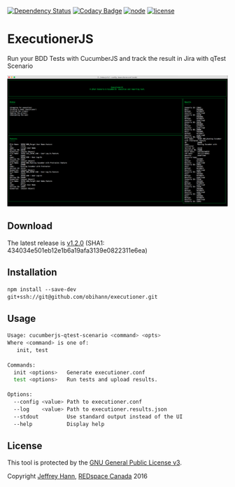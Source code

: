 [![Dependency Status](https://www.versioneye.com/user/projects/57b842461dcdc90045187acf/badge.svg?style=flat-square)](https://www.versioneye.com/user/projects/57b842461dcdc90045187acf)
[![Codacy Badge](https://api.codacy.com/project/badge/Grade/f91db2fb419e40f78cf4e02b9a08081c)](https://www.codacy.com?utm_source=github.com&amp;utm_medium=referral&amp;utm_content=obihann/executioner&amp;utm_campaign=Badge_Grade)
[![node](https://img.shields.io/badge/node-6.2.x-yellow.svg?style=flat-square)](https://nodejs.org/)
[![license](https://img.shields.io/badge/license-GNU%20Public%20License%20v3.0-blue.svg?style=flat-square)](https://www.gnu.org/licenses/gpl-3.0.html)

# ExecutionerJS
Run your BDD Tests with CucumberJS and track the result in Jira with qTest Scenario

![](https://github.com/obihann/executioner/raw/master/screenshot.png)

## Download
The latest release is [v1.2.0](https://github.com/obihann/executioner/archive/v1.2.0.tar.gz) (SHA1: 434034e501eb12e1b6a19afa3139e0822311e6ea)

## Installation
```npm install --save-dev git+ssh://git@github.com/obihann/executioner.git```

## Usage
```bash
Usage: cucumberjs-qtest-scenario <command> <opts>
Where <command> is one of:
   init, test

Commands:
  init <options>   Generate executioner.conf
  test <options>   Run tests and upload results.

Options:
  --config <value> Path to executioner.conf
  --log    <value> Path to executioner.results.json
  --stdout         Use standard output instead of the UI
  --help           Display help
```

## License
This tool is protected by the [GNU General Public License v3](http://www.gnu.org/licenses/gpl-3.0.html).

Copyright [Jeffrey Hann](http://jeffreyhann.ca/), [REDspace Canada](https://redspace.com/) 2016
